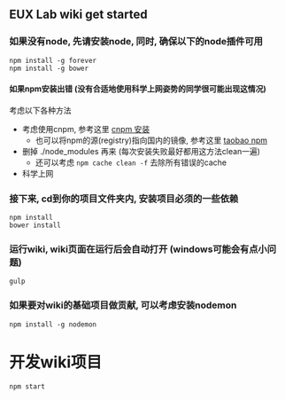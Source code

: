 ## EUX Lab wiki get started

### 如果没有node, 先请安装node, 同时, 确保以下的node插件可用

```
npm install -g forever
npm install -g bower
```
#### 如果npm安装出错 (没有合适地使用科学上网姿势的同学很可能出现这情况)

考虑以下各种方法

* 考虑使用cnpm, 参考这里 [cnpm 安装](http://cnpmjs.org/)   
    * 也可以将npm的源(registry)指向国内的镜像, 参考这里 [taobao npm](http://npm.taobao.org/)
* 删掉 ./node_modules 再来 (每次安装失败最好都用这方法clean一遍)
    * 还可以考虑 `npm cache clean -f` 去除所有错误的cache
* 科学上网 

### 接下来, cd到你的项目文件夹内, 安装项目必须的一些依赖

```
npm install
bower install
```

### 运行wiki, wiki页面在运行后会自动打开 (windows可能会有点小问题) 

```
gulp 
```

### 如果要对wiki的基础项目做贡献, 可以考虑安装nodemon

```
npm install -g nodemon
```

# 开发wiki项目

```
npm start
```